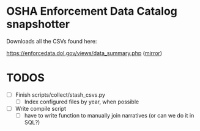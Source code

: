 # OSHA Enforcement Data Catalog snapshotter


Downloads all the CSVs found here:

https://enforcedata.dol.gov/views/data_summary.php ([mirror](https://enforcedata.dol.gov/views/data_summary.php))


# TODOS

- [ ] Finish scripts/collect/stash_csvs.py
    - [ ] Index configured files by year, when possible
- [ ] Write compile script
    - [ ] have to write function to manually join narratives (or can we do it in SQL?)
